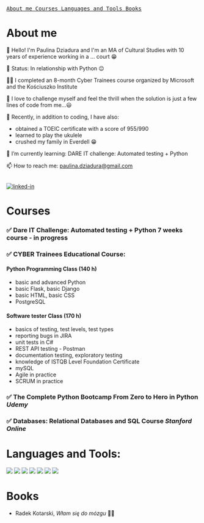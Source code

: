 
[<kbd> About me </kbd>](#about-me)
[<kbd> Courses </kbd>](#courses)
[<kbd> Languages and Tools </kbd>](#languages-and-tools)
[<kbd> Books </kbd>](#books)

# About me

👋 Hello! I'm Paulina Dziadura and I'm an MA of Cultural Studies with 10 years of experience working in a ... court 😁

💓 Status: In relationship with Python 😉

👩‍🎓 I completed an 8-month Cyber ​​Trainees course organized by Microsoft and the Kościuszko Institute

🔎 I love to challenge myself and feel the thrill when the solution is just a few lines of code from me...😃 

🧗‍ Recently, in addition to coding, I have also:

- obtained a TOEIC certificate with a score of 955/990
- learned to play the ukulele
- crushed my family in Everdell 😁

🌱 I’m currently learning: DARE IT challenge: Automated testing + Python

📫 How to reach me: paulina.dziadura@gmail.com

<br>[<img alt="linked-in" src="https://img.shields.io/badge/linkedin-%230077B5.svg?&style=for-the-badge&logo=linkedin&logoColor=white" />](https://www.linkedin.com/in/paulina-dziadura-594740196)

# Courses

### ✅ Dare IT Challenge: Automated testing + Python  7 weeks course  - in progress

### ✅ CYBER Trainees Educational Course:

#### **Python Programming Class** (140 h) 
- basic and advanced Python
- basic Flask, basic Django
- basic HTML, basic CSS
- PostgreSQL
         
#### **Software tester Class**  (170 h) 
- basics of testing, test levels, test types
- reporting bugs in JIRA
- unit tests in C#
- REST API testing - Postman 
- documentation testing, exploratory testing
- knowledge of ISTQB Level Foundation Certificate
- mySQL
- Agile in practice
- SCRUM in practice
         
### ✅ The Complete Python Bootcamp **From  Zero to Hero in Python**  ***Udemy***
     
### ✅ Databases: Relational Databases and SQL Course ***Stanford Online***


# Languages and Tools:

<p>
  <img src="https://img.shields.io/badge/Python-3776AB?style=for-the-badge&logo=python&logoColor=white" />
  <img src="https://img.shields.io/badge/Django-092E20?style=for-the-badge&logo=django&logoColor=white" />
  <img src="https://img.shields.io/badge/HTML5-E34F26?style=for-the-badge&logo=html5&logoColor=white" />
  <img src="https://img.shields.io/badge/CSS3-1572B6?style=for-the-badge&logo=css3&logoColor=white" />
  <img src="https://img.shields.io/badge/Flask-000000?style=for-the-badge&logo=flask&logoColor=white" />
  <img src="https://img.shields.io/badge/PyCharm-000000.svg?&style=for-the-badge&logo=PyCharm&logoColor=white" />
  <img src="https://img.shields.io/badge/PostgreSQL-316192?style=for-the-badge&logo=postgresql&logoColor=white" />
</p>

# Books
- Radek Kotarski, *Włam się do mózgu* 🧠💝






